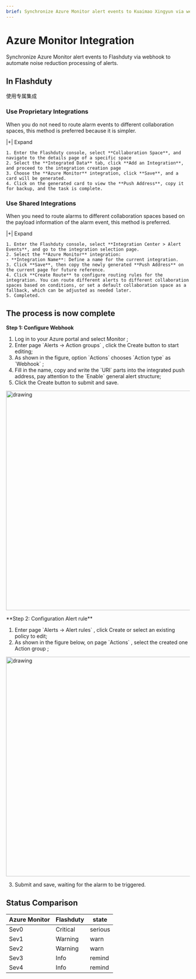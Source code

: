 ```yaml
---
brief: Synchronize Azure Monitor alert events to Kuaimao Xingyun via webhook to automate noise reduction processing of alerts
---
```


# Azure Monitor Integration

Synchronize Azure Monitor alert events to Flashduty via webhook to automate noise reduction processing of alerts.

## In Flashduty
使用专属集成

### Use Proprietary Integrations

When you do not need to route alarm events to different collaboration spaces, this method is preferred because it is simpler.

|+| Expand

    1. Enter the Flashduty console, select **Collaboration Space**, and navigate to the details page of a specific space
    2. Select the **Integrated Data** tab, click **Add an Integration**, and proceed to the integration creation page
    3. Choose the **Azure Monitor** integration, click **Save**, and a card will be generated.
    4. Click on the generated card to view the **Push Address**, copy it for backup, and the task is complete.

### Use Shared Integrations

When you need to route alarms to different collaboration spaces based on the payload information of the alarm event, this method is preferred.

|+| Expand

    1. Enter the Flashduty console, select **Integration Center > Alert Events**, and go to the integration selection page.
    2. Select the **Azure Monitor** integration:
    - **Integration Name**: Define a name for the current integration.
    3. Click **Save**, then copy the newly generated **Push Address** on the current page for future reference.
    4. Click **Create Route** to configure routing rules for the integration. You can route different alerts to different collaboration spaces based on conditions, or set a default collaboration space as a fallback, which can be adjusted as needed later.
    5. Completed.

## The process is now complete
**Step 1: Configure Webhook**

<div id="!"><ol><li>Log in to your Azure portal and select Monitor ;</li><li> Enter page `Alerts -> Action groups` , click the Create button to start editing;</li><li> As shown in the figure, option `Actions` chooses `Action type` as `Webhook` ;</li><li> Fill in the name, copy and write the `URI` parts into the integrated push address, pay attention to the `Enable` general alert structure;</li><li> Click the Create button to submit and save.</li></ol><img alt="drawing" width="600" src="https://fcdoc.github.io/img/zh/4gzLFt9GChD5e3f_GYsfB0c4VwgFWvEtl4oBrNyvKzs.avif"><p> **Step 2: Configuration Alert rule**</p><ol><li> Enter page `Alerts -> Alert rules` , click Create or select an existing policy to edit;</li><li> As shown in the figure below, on page `Actions` , select the created one Action group ;</li></ol><img alt="drawing" width="600" src="https://fcdoc.github.io/img/zh/b-vF-yP22lZacuG_Q9t4J7xx0uPFYqYcILv3Fc3vI3k.avif"><ol start="3"><li> Submit and save, waiting for the alarm to be triggered.</li></ol></div>

## Status Comparison
<div class="md-block">

| Azure Monitor  |  Flashduty  | state |
| ------------ | -------- | ---- |
| Sev0     | Critical | serious |
| Sev1     | Warning  | warn |
| Sev2     | Warning  | warn |
| Sev3     | Info     | remind |
| Sev4     | Info     | remind |

</div>